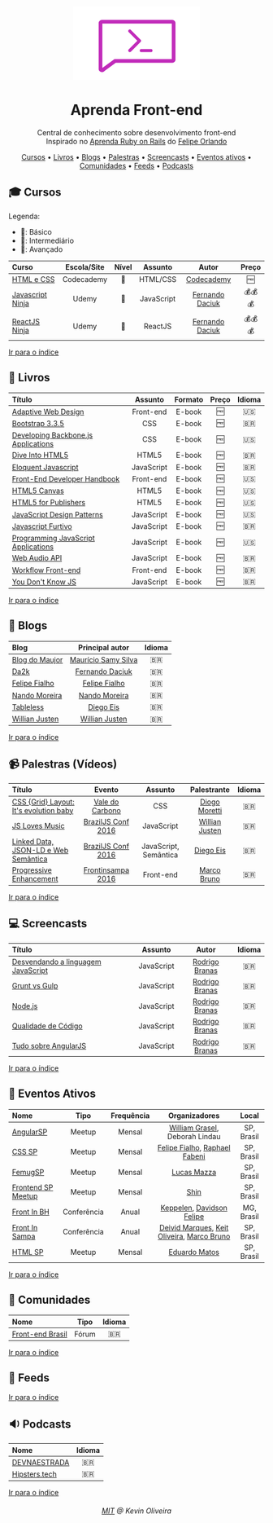 <p align="center">
<img src="/cover.png" width="250" alt="Aprenda Front-end">
</p>
<h1 align="center">Aprenda Front-end</h1>
<p align="center">Central de conhecimento sobre desenvolvimento front-end<br>Inspirado no <a href="https://github.com/felipeorlando/aprenda-rubyonrails">Aprenda Ruby on Rails</a> do <a href="https://github.com/felipeorlando/">Felipe Orlando</a></p>

<a id="user-content-Índice" class="anchor" href="#Índice" aria-hidden="true"></a>
<p align="center">
	<a href="#mortar_board-cursos">Cursos</a> •
	<a href="#book-livros">Livros</a> •
	<a href="#newspaper-blogs">Blogs</a> •
	<a href="#video_camera-palestras-vídeos">Palestras</a> •
	<a href="#computer-screencasts">Screencasts</a> •
	<a href="#circus_tent-eventos-ativos">Eventos ativos</a> •
	<a href="#speech_balloon-comunidades">Comunidades</a> •
	<a href="#paperclip-feeds">Feeds</a> •
	<a href="#sound-podcasts">Podcasts</a>
</p>

## :mortar_board: Cursos

Legenda:
- :green_heart:: Básico
- :large_orange_diamond:: Intermediário
- :red_circle:: Avançado

Curso | Escola/Site | Nível | Assunto | Autor | Preço
:-- | :--: | :--: | :--: | :--: | :--:
[HTML e CSS](https://www.codecademy.com/pt-BR/learn/web) | Codecademy | :green_heart: | HTML/CSS | [Codecademy](https://www.codecademy.com/) | :free:
[Javascript Ninja](https://blog.da2k.com.br/curso-javascript-ninja/) | Udemy | :large_orange_diamond: | JavaScript | [Fernando Daciuk](https://github.com/fdaciuk) | :moneybag::moneybag::moneybag:
[ReactJS Ninja](https://blog.da2k.com.br/curso-reactjs-ninja/) | Udemy | :large_orange_diamond: | ReactJS | [Fernando Daciuk](https://github.com/fdaciuk) | :moneybag::moneybag::moneybag:

[Ir para o índice](#Índice)

## :book: Livros

Título | Assunto | Formato | Preço | Idioma
:-- | :--: | :--: | :--: | :--:
[Adaptive Web Design](https://adaptivewebdesign.info/1st-edition/) | Front-end | E-book | :free: | :us:
[Bootstrap 3.3.5](http://livrosdomaujor.com.br/bootstrap3/codigos.html) | CSS | E-book | :free: | :brazil:
[Developing Backbone.js Applications](https://addyosmani.com/backbone-fundamentals/) | CSS | E-book | :free: | :us:
[Dive Into HTML5](https://diveintohtml5.com.br/) | HTML5 | E-book | :free: | :brazil:
[Eloquent Javascript](http://braziljs.github.io/eloquente-javascript/) | JavaScript | E-book | :free: | :brazil:
[Front-End Developer Handbook](https://www.gitbook.com/book/frontendmasters/front-end-handbook-2017/) | Front-end | E-book | :free: | :us:
[HTML5 Canvas](http://chimera.labs.oreilly.com/books/1234000001654/index.html) | HTML5 | E-book | :free: | :us:
[HTML5 for Publishers](http://chimera.labs.oreilly.com/books/1234000000770/index.html) | HTML5 | E-book | :free: | :us:
[JavaScript Design Patterns](https://addyosmani.com/resources/essentialjsdesignpatterns/book/) | JavaScript | E-book | :free: | :us:
[Javascript Furtivo](https://leanpub.com/javascriptfurtivo) | JavaScript | E-book | :free: | :brazil:
[Programming JavaScript Applications](http://chimera.labs.oreilly.com/books/1234000000262/index.html) | JavaScript | E-book | :free: | :us:
[Web Audio API](http://chimera.labs.oreilly.com/books/1234000001552/index.html) | JavaScript | E-book | :free: | :brazil:
[Workflow Front-end](https://www.gitbook.com/book/tapmorales/workflow-front-end/) | Front-end | E-book | :free: | :brazil:
[You Don't Know JS](https://github.com/getify/You-Dont-Know-JS) | JavaScript | E-book | :free: | :brazil:

[Ir para o índice](#Índice)

## :newspaper: Blogs

Blog | Principal autor | Idioma
:-- | :--: | :--:
[Blog do Maujor](http://www.maujor.com/blog/) | [Maurício Samy Silva](https://github.com/maujor) | :brazil:
[Da2k](http://blog.da2k.com.br/) | [Fernando Daciuk](https://github.com/fdaciuk) | :brazil:
[Felipe Fialho](http://www.felipefialho.com/blog/) | [Felipe Fialho](https://github.com/lfeh) | :brazil:
[Nando Moreira](https://nandomoreira.me/blog/) | [Nando Moreira](https://github.com/nandomoreirame) | :brazil:
[Tableless](http://tableless.com.br/) | [Diego Eis](https://github.com/diegoeis) | :brazil:
[Willian Justen](https://willianjusten.com.br/) | [Willian Justen](https://github.com/willianjusten) | :brazil:

[Ir para o índice](#Índice)

## :video_camera: Palestras (Vídeos)
Título | Evento | Assunto | Palestrante | Idioma
:-- | :--: | :--: | :--: | :--:
[CSS {Grid} Layout: It's evolution baby](https://www.youtube.com/watch?v=94aYg5D8N0s) | [Vale do Carbono](http://valedocarbono.org/conference/) | CSS | [Diogo Moretti](https://github.com/diogomoretti) | :brazil:
[JS Loves Music](https://www.youtube.com/watch?v=HnQQL8Q9upA) | [BrazilJS Conf 2016](https://braziljs.org/conf/) | JavaScript | [Willian Justen](https://github.com/willianjusten) | :brazil:
[Linked Data, JSON-LD e Web Semântica](https://www.youtube.com/watch?v=vAjBRcg3ydM) | [BrazilJS Conf 2016](https://braziljs.org/conf/) | JavaScript, Semântica | [Diego Eis](https://github.com/diegoeis) | :brazil:
[Progressive Enhancement](https://www.youtube.com/watch?v=cgn2tug4nTo) | [Frontinsampa 2016](http://www.frontinsampa.com.br/) | Front-end | [Marco Bruno](https://github.com/MarcoBrunoBR) | :brazil:

[Ir para o índice](#Índice)

## :computer: Screencasts
Título | Assunto | Autor | Idioma
:-- | :--: | :--: | :--:
[Desvendando a linguagem JavaScript ](https://www.youtube.com/playlist?list=PLQCmSnNFVYnT1-oeDOSBnt164802rkegc) | JavaScript | [Rodrigo Branas](https://github.com/rodrigobranas) | :brazil:
[Grunt vs Gulp](https://www.youtube.com/playlist?list=PLQCmSnNFVYnTkUx1tVVPumohXVMDwfQcV) | JavaScript | [Rodrigo Branas](https://github.com/rodrigobranas) | :brazil:
[Node.js](https://www.youtube.com/playlist?list=PLQCmSnNFVYnTFo60Bt972f8HA4Td7WKwq) | JavaScript | [Rodrigo Branas](https://github.com/rodrigobranas) | :brazil:
[Qualidade de Código](https://www.youtube.com/playlist?list=PLQCmSnNFVYnSpfpwwQGO8QHQ3CcizaZsV) | JavaScript | [Rodrigo Branas](https://github.com/rodrigobranas) | :brazil:
[Tudo sobre AngularJS](https://www.youtube.com/playlist?list=PLQCmSnNFVYnTD5p2fR4EXmtlR6jQJMbPb) | JavaScript | [Rodrigo Branas](https://github.com/rodrigobranas) | :brazil:

[Ir para o índice](#Índice)

## :circus_tent: Eventos Ativos
Nome | Tipo | Frequência | Organizadores | Local
:-- | :--: | :--: | :--: | :--:
[AngularSP](https://www.meetup.com/pt-BR/AngularJS-Sao-Paulo/) | Meetup | Mensal | [William Grasel](https://github.com/willgm), Deborah Lindau | SP, Brasil
[CSS SP](https://www.meetup.com/pt-BR/CSS-SP/) | Meetup | Mensal | [Felipe Fialho](https://github.com/lfeh), [Raphael Fabeni](https://github.com/raphaelfabeni) | SP, Brasil
[FemugSP](https://www.meetup.com/pt-BR/femugsp/) | Meetup | Mensal | [Lucas Mazza](https://github.com/lucasmazza) | SP, Brasil
[Frontend SP Meetup](https://www.meetup.com/pt-BR/Frontend-Dev-SP-Meetup/) | Meetup | Mensal | [Shin](https://github.com/shin-monkey) | SP, Brasil
[Front In BH](http://frontinbh.com.br/) | Conferência | Anual | [Keppelen](https://github.com/keppelen), [Davidson Felipe](https://github.com/davidsonfellipe) | MG, Brasil
[Front In Sampa](http://www.frontinsampa.com.br/) | Conferência | Anual | [Deivid Marques](https://github.com/deividmarques), [Keit Oliveira](https://github.com/keitoliveira), [Marco Bruno](https://github.com/MarcoBrunoBR) | SP, Brasil
[HTML SP](https://www.meetup.com/pt-BR/html-sp/) | Meetup | Mensal | [Eduardo Matos](https://github.com/eduardojmatos) | SP, Brasil

[Ir para o índice](#Índice)

## :speech_balloon: Comunidades
Nome | Tipo | Idioma
:-- | :--: | :--:
[Front-end Brasil](https://github.com/frontendbr/forum/issues) | Fórum | :brazil:

[Ir para o índice](#Índice)

## :paperclip: Feeds
[Ir para o índice](#Índice)

## :sound: Podcasts
Nome | Idioma
:-- | :--:
[DEVNAESTRADA](http://devnaestrada.com.br/) | :brazil:
[Hipsters.tech](http://hipsters.tech/) | :brazil:

[Ir para o índice](#Índice)

<h6 align="center"><a href="/LICENSE">MIT</a> @ Kevin Oliveira</h6>
